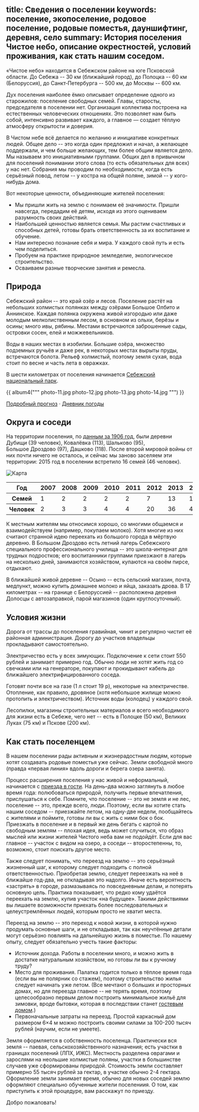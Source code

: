 title: Сведения о поселении
keywords: поселение, экопоселение, родовое поселение, родовые поместья, дауншифтинг, деревня, село
summary: История поселения Чистое небо, описание окрестностей, условий проживания, как стать нашим соседом.
---
«Чистое небо» находится в Себежском районе на юге Псковской области.
До Себежа -- 30 км (ближайший город), до Полоцка -- 60 км (Белоруссия), до Санкт&#8209;Петербурга -- 500 км, до Москвы -- 600 км.

Дух поселения наиболее ёмко описывает определение одного из старожилов: поселение свободных семей.
Главы, старосты, председателя в поселении нет.
Организация коллектива построена на естественных человеческих отношениях.
Это позволяет нам быть собой, интенсивно развивает каждого, а главное — создает тёплую атмосферу открытости и доверия.

В Чистом небе всё делается по желанию и инициативе конкретных людей.
Общее дело -- это когда один предложил и начал, а желающее поддержали, и чем больше желающих, тем более общим является дело.
Мы называем это инициативными группами.
Общих дел в привычном для поселений понимании этого слова (то есть обязательных для всех) у нас нет.
Собрания мы проводим по необходимости, когда есть серьёзный повод, летом -- у костра на общей поляне, зимой -- у кого-нибудь дома.

Вот некоторые ценности, объединяющие жителей поселения:

- Мы пришли жить на землю с понимаем её значимости.
  Пришли навсегда, передадим её детям, исходя из этого оцениваем разумность своих действий.
- Наибольшей ценностью является семья.
  Мы растим счастливых и способных детей, готовы брать ответственность за их воспитание и обучение.
- Нам интересно познание себя и мира.
  У каждого свой путь и есть чем поделиться.
- Пробуем на практике природное земледелие, экологическое строительство.
- Осваиваем разные творческие занятия и ремесла.


## Природа

Себежский район -- это край озёр и лесов.
Поселение растёт на небольших холмистых полянках между озёрами Большое Олбито и Аннинское.
Каждая полянка окружена живой изгородью или даже молодым мелколиственным лесом, в основном из ольхи, берёзы и осины; много ивы, рябины.
Местами встречаются заброшенные сады, островки сосен, елей и можжевельников.

Воды в наших местах в изобилии.
Большие озёра, множество подземных ручьёв и даже рек, в некоторых местах вырыты пруды, встречаются болота.
Рельеф холмистый, поэтому земля сухая, вода стоит по весне и часть лета в овражках.

В шести километрах от поселения начинается [Себежский национальный парк](http://seb-park.ru/).

{{ album4("""
photo-11.jpg
photo-12.jpg
photo-13.jpg
photo-14.jpg
""") }}

[Подробный прогноз](http://www.gismeteo.ru/city/daily/11529/) &middot; [Дневник погоды](http://www.gismeteo.ru/diary/11529/)


## Округа и соседи

На территории поселения, по [данным за 1906 год][3], были деревни Дубищи (39 человек), Ковалёвка (113), Шальково (95), Большое Дроздово (97), Дашково (118).
После второй мировой войны от них почти ничего не осталось, и сейчас мы заново заселяем эти территории: 2015 год в поселении встретило 16 семей (46 человек).

![Карта][1]

<!-- ф = фольварк, частная усадьба -->

<table><thead>
<tr>
 <th>Год</th>
 <th>2007</th>
 <th>2008</th>
 <th>2009</th>
 <th>2010</th>
 <th>2011</th>
 <th>2012</th>
 <th>2013</th>
 <th>2014</th>
</tr>
</thead><tbody>
<tr>
 <th>Семей</th>
 <td>1</td>
 <td>2</td>
 <td>2</td>
 <td>2</td>
 <td>2</td>
 <td>7</td>
 <td>13</td>
 <td>16</td>
</tr>
<tr>
 <th>Человек</th>
 <td>2</td>
 <td>3</td>
 <td>3</td>
 <td>4</td>
 <td>4</td>
 <td>20</td>
 <td>36</td>
 <td>46</td>
</tr>
</tbody></table>

К местным жителям мы относимся хорошо, со многими общаемся и взаимодействуем (например, покупаем молоко).
Хотя многие из них считают странной идею переехать из большого города в мёртвую деревню.
В Большом Дроздово есть летний лагерь Себежского специального профессионального училища -- это школа-интернат для трудных подростков; его воспитанники группами приезжают в лагерь на несколько дней, занимаются хозяйством, купаются на своём пирсе, отдыхают.

В ближайшей живой деревне -- Осыно -- есть сельский магазин, почта, медпункт, можно купить домашнее молоко и яйца, заказать дрова.
В 17 километрах -- на границе с Белоруссией -- расположена деревня Долосцы с автозаправкой, парой магазинов (один круглосуточный).


## Условия жизни

Дорога от трассы до поселения гравийная, чинит и регулярно чистит её районная администрация.
Дорогу до участков владельцы прокладывают самостоятельно.

Электричество есть у всех зимующих.
Подключение к сети стоит 550 рублей и занимает примерно год.
Обычно люди не хотят жить год со свечками или на генераторе, покупают и прокидывают кабель до ближайшего электрифицированного соседа.

Готовят почти все на газе (1 л стоит 19 р), некоторые на электричестве.
Отопление, как правило, дровяное (хотя небольшое жилище можно протопить и электричеством).
Источник воды (колодец) у каждого свой.

Лесопилки, магазины строительных материалов и всего необходимого для жизни есть в Себеже, чего нет -- есть в Полоцке (50 км), Великих Луках (75 км) и Пскове (200 км).


## Как стать поселенцем

В нашем поселении рады активным и жизнерадостным людям, которые хотят создавать родовые поместья уже сейчас.
Земли свободной много (правда «первая линия» вдоль дороги и берега озера занята).

Процесс расширения поселения у нас живой и неформальный, начинается с [приезда в гости](/plan/).
На день–два можно заглянуть в любое время года: полюбоваться природой, получить первые впечатления, прислушаться к себе.
Помните, что поселение -- это не земля и не лес, поселение -- это, прежде всего, люди.
Поэтому, если вы хотите стать нашим соседом -- приезжайте летом, на одну-две недели, пообщайтесь с жителями и поймите, готовы ли вы с жить с ними бок о бок.
Приезжать в поселение и в первый же день бегать с картой по свободным землям -- плохая идея, ведь может случиться, что образ мыслей или жизни жителей Чистого неба вам не подойдёт.
Если для вас главное -- участок с видом на озеро, а соседи -- второстепенны, то, возможно, стоит поискать другое место.

Также следует понимать, что переезд на землю -- это серьёзный жизненный шаг, к которому следует подходить с полной ответственностью.
Приобретая землю, следует переезжать на неё в ближайше год-два, не откладывая это надолго.
Иначе есть вероятность «застрять» в городе, размазываясь по повседневным делам, и потерять основную цель.
Практика показывает, что редко кому удаётся переехать на землю, купив участок «на будущее».
Такими действиями вы лишаете возможности приехать более последовательных и целеустремлённых людей, которым просто не хватит места.

Переезд на землю -- это переход к новой жизни, в которой нужно продумать основные шаги, и не откладывая, так как неучтённые детали могут серьёзно повлиять на дальнейшую жизнь в поместье.
По нашему опыту, следует обязательно учесть такие факторы:

- Источник дохода.  Работы в поселении много, и можно жить в достатке натуральным хозяйством, но готовы ли вы к ручному труду?
- Место для проживания.  Палатка годится только в тёплое время года (если вы не полярник со стажем), поэтому строительство жилья следует начинать уже летом.  (Все мечтают о больших и просторных домах, но для переезда главное -- не терять время, поэтому целесообразно первым делом построить минимальное жильё для зимовки, вроде бытовки, которая в последствии станет [гостевым домом](/stay/).)
- Первоначальные затраты на переезд.  Простой каркасный дом размером 6×4 м можно построить своими силами за 100-200 тысяч рублей (научим, если не умеете).

Земля оформляется в собственность поселенца.
Практически вся земля -- паевая, сельскохозяйственного назначения; есть участки в границах поселений (ЛПХ, ИЖС).
Местность разделена оврагами и зарослями на неольшие холмистые поляны, участки в большинстве случаев уже сформированы природой.
Стоимость земли составляет примерно 55 тысяч рублей за гектар, в участке обычно 2-4 гектара.
Оформление земли занимает время, обычно для новых соседей землю оформляют специально обученные жители поселениия.
О том, как приступить к этой процедуре, вам расскажут по приезду.

Добро пожаловать!

[1]: /about/map-1867.jpg "[Военно-топографическая карта Российской Империи][2] (Шуберта), ряд X, лист 7, 1867 год."
[2]: http://www.etomesto.ru/shubert-map/10-7/
[3]: /about/spiski.png "Список населённых мест Витебской губернии, 1906, Сапунов А.М."
